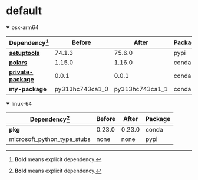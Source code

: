 # default

<details open>
<summary>osx-arm64</summary>

|Dependency[^1]|Before|After|Package|
|-|-|-|-|
|[**setuptools**](https://pypi.org/project/setuptools)|74.1.3|75.6.0|pypi|
|[**polars**](https://prefix.dev/channels/conda-forge/packages/polars)|1.15.0|1.16.0|conda|
|[**private-package**](https://prefix.dev/channels/setup-pixi-test/packages/private-package)|0.0.1|0.0.1|conda|
|**my-package**|py313hc743ca1_0|py313hc743ca1_1|conda|

</details>

<details open>
<summary>linux-64</summary>

|Dependency[^1]|Before|After|Package|
|-|-|-|-|
|**pkg**|0.23.0|0.23.0|conda|
|microsoft_python_type_stubs|none|none|pypi|

</details>

[^1]: **Bold** means explicit dependency.
[^2]: Dependency got downgraded.
